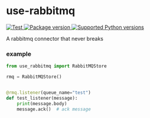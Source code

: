 # use-rabbitmq
<a href="https://github.com/use-py/use-rabbitmq/actions/workflows/test.yml?query=event%3Apush+branch%3Amain" target="_blank">
    <img src="https://github.com/use-py/use-rabbitmq/workflows/test%20suite/badge.svg?branch=main&event=push" alt="Test">
</a>
<a href="https://pypi.org/project/use-rabbitmq" target="_blank">
    <img src="https://img.shields.io/pypi/v/use-rabbitmq.svg" alt="Package version">
</a>

<a href="https://pypi.org/project/use-rabbitmq" target="_blank">
    <img src="https://img.shields.io/pypi/pyversions/use-rabbitmq.svg" alt="Supported Python versions">
</a>

A rabbitmq connector that never breaks

### example

```python
from use_rabbitmq import RabbitMQStore

rmq = RabbitMQStore()


@rmq.listener(queue_name="test")
def test_listener(message):
    print(message.body)
    message.ack()  # ack message
```
